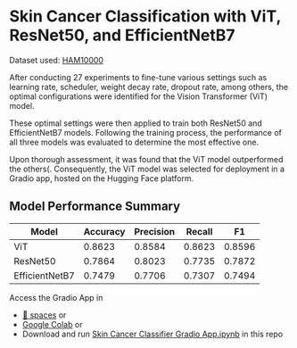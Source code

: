 # Skin Cancer Classification with ViT, ResNet50, and EfficientNetB7

Dataset used: [HAM10000](https://dataverse.harvard.edu/dataset.xhtml?persistentId=doi:10.7910/DVN/DBW86T)

After conducting 27 experiments to fine-tune various settings such as learning rate, scheduler, weight decay rate, dropout rate, among others, the optimal configurations were identified for the Vision Transformer (ViT) model.

These optimal settings were then applied to train both ResNet50 and EfficientNetB7 models. Following the training process, the performance of all three models was evaluated to determine the most effective one.

Upon thorough assessment, it was found that the ViT model outperformed the others(. Consequently, the ViT model was selected for deployment in a Gradio app, hosted on the Hugging Face platform.

## Model Performance Summary
|Model     |Accuracy    |Precision|Recall |F1          |
|--|--|--|--|--|
|ViT    | 0.8623  |0.8584| 0.8623 | 0.8596 
| ResNet50| 0.7864   | 0.8023    | 0.7735 | 0.7872 |
| EfficientNetB7| 0.7479   | 0.7706    | 0.7307 | 0.7494 |

Access the Gradio App in 
- [🤗 spaces](https://huggingface.co/spaces/sharren/skin-classification) or
- [Google Colab](https://colab.research.google.com/drive/1xRMiu9KqZvdnwdIZ_NYszRbgAt4I7-as?usp=sharing) or
- Download and run [Skin Cancer Classifier Gradio App.ipynb](https://github.com/tangsharren/imageClassifier-ham10000/blob/main/Skin%20Cancer%20Classifier%20Gradio%20App.ipynb) in this repo 

